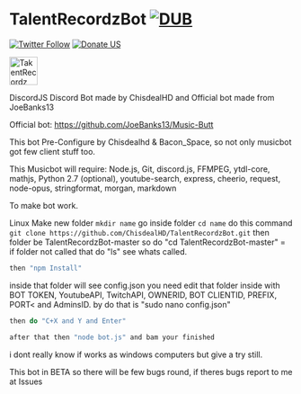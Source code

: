 # TalentRecordzBot [![DUB](https://img.shields.io/dub/l/vibe-d.svg?style=flat-square)](https://github.com/ChisdealHD/TalentRecordzBot)
[![Twitter Follow](https://img.shields.io/twitter/follow/espadrine.svg?style=social&label=Follow)](http://twitter.com/chisdeal2013)
[![Donate US](https://img.shields.io/badge/Donate%20US-Goal%20%243000%20support!-blue.svg)](http://streamjar.tv/tip/chisdealhd)

<img src="https://cdn.discordapp.com/attachments/263639645647142912/264362236913516545/vaavassvasv_copy.png" alt="TakentRecordz" style="width:50px;height:50px;">

DiscordJS Discord Bot made by ChisdealHD and Official bot made from JoeBanks13

Official bot: https://github.com/JoeBanks13/Music-Butt

This bot Pre-Configure by Chisdealhd & Bacon_Space, so not only musicbot got few client stuff too.

This Musicbot will require: Node.js, Git, discord.js, FFMPEG, ytdl-core, mathjs, Python 2.7 (optional), youtube-search, express, cheerio, request, node-opus, stringformat, morgan, markdown

To make bot work.

Linux
Make new folder ```mkdir name```
go inside folder ```cd name```
do this command ```git clone https://github.com/ChisdealHD/TalentRecordzBot.git```
then folder be TalentRecordzBot-master so do "cd TalentRecordzBot-master" = if folder not called that do "ls" see whats called.
```Javascript
then "npm Install"
```
inside that folder will see config.json you need edit that folder inside with BOT TOKEN, YoutubeAPI, TwitchAPI, OWNERID, BOT CLIENTID, PREFIX, PORT< and AdminsID. by do that is "sudo nano config.json"
```Javascript
then do "C+X and Y and Enter"
```
```Javascript
after that then "node bot.js" and bam your finished
```

i dont really know if  works as windows computers but give a try still.

This bot in BETA so there will be few bugs round, if theres bugs report to me at Issues
